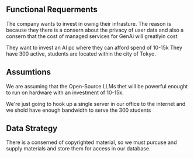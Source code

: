 ## Functional Requerments

The company wants to invest in ownig their infrasture.
The reason is because they there is a consern about the privacy of user data and also a consern that the cost of managed services for GenAi will greatlyin  cost

They want to invest an AI pc where they can afford spend of 10-15k
They have 300 active, students are located within the city
of Tokyo. 

## Assumtions

We are assuming that the Open-Source LLMs thet will be powerful enought to run on hardware with an investment of 10-15k.

We're just going to hook up a single server in our office to the internet and we shold have enough bandwidth to serve the 300 students


## Data Strategy

There is a conserned of copyrighted material, so we must purcuse and supply materials and store them for access in our database. 
